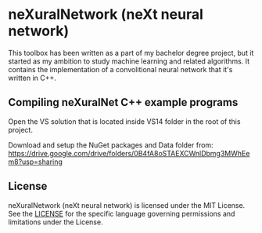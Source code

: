 # neXuralNetwork (neXt neural network) #
This toolbox has been written as a part of my bachelor degree project, but it started as my ambition to study machine learning and related algorithms. It contains the implementation of a convolitional neural network that it's written in C++.

## Compiling neXuralNet C++ example programs ##
Open the VS solution that is located inside VS14 folder in the root of this project.

Download and setup the NuGet packages and Data folder from: https://drive.google.com/drive/folders/0B4fA8oSTAEXCWnlDbmg3MWhEem8?usp=sharing

## License ##
neXuralNetwork (neXt neural network) is licensed under the MIT License. See the [LICENSE](LICENSE.md) for the specific language governing permissions and limitations under the License.